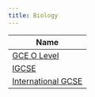```yaml
---
title: Biology
---
```


| Name |
| ---- |
| [GCE O Level](gce-o-level) |
| [IGCSE](igcse) |
| [International GCSE](international-gcse) |
